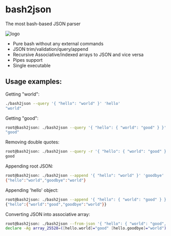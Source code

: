 # bash2json
The most bash-based JSON parser

![logo](https://repo.tirito.de/assets/images/bash2json_banner.jpg)

* Pure bash without any external commands
* JSON trim/validation/query/append
* Recursive Associative/indexed arrays to JSON and vice versa
* Pipes support
* Single executable

## Usage examples:
Getting "world": 
```bash
./bash2json --query '{ "hello": "world" }' 'hello'
"world"
``` 

Getting "good":
```bash
root@bash2json: ./bash2json --query '{ "hello": { "world": "good" } }' 'hello.world'
"good"
``` 

Removing double quotes:

```bash
root@bash2json: ./bash2json --query -r '{ "hello": { "world": "good" } }' 'hello.world'
good
``` 

Appending root JSON:

```bash
root@bash2json: ./bash2json --append '{ "hello": "world" }' 'goodbye' 'world'
{"hello":"world","goodbye":"world"}
``` 

Appending 'hello' object:

```bash
root@bash2json: ./bash2json --append '{ "hello": { "world": "good" } }' 'hello.goodbye' 'world'
{"hello":{"world":"good","goodbye":"world"}}
``` 

Converting JSON into associative array:
```bash
root@bash2json: ./bash2json --from-json '{ "hello": { "world": "good", "goodbye": "world" } }'
declare -Ag array_25528=([hello.world]="good" [hello.goodbye]="world")
``` 
